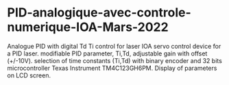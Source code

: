 # PID-analogique-avec-controle-numerique-IOA-Mars-2022
Analogue PID with digital Td Ti control for laser IOA
servo control device for a PID laser.
modifiable PID parameter, Ti,Td, adjustable gain with offset (+/-10V).
selection of time constants (Ti,Td) with binary encoder and 32 bits microcontroller Texas Instrument TM4C123GH6PM.
Display of parameters on LCD screen.
